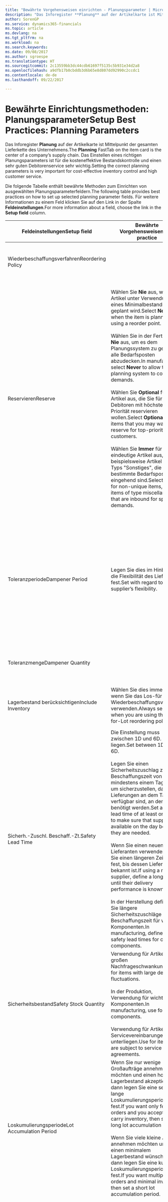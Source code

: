 ```yaml
---
title: "Bewährte Vorgehensweisen einrichten - Planungsparameter | Microsoft Docs"
description: "Das Inforegister **Planung** auf der Artikelkarte ist Mittelpunkt der gesamten Lieferkette des Unternehmens. Das Einstellen eines richtigen Planungsparameters ist für die kosteneffektive Bestandskontrolle und einen sehr guten Debitorenservice sehr wichtig."
author: SorenGP
ms.service: dynamics365-financials
ms.topic: article
ms.devlang: na
ms.tgt_pltfrm: na
ms.workload: na
ms.search.keywords: 
ms.date: 09/08/2017
ms.author: sgroespe
ms.translationtype: HT
ms.sourcegitcommit: 2c13559bb3dc44cdb61697f5135c5b931e34d2a8
ms.openlocfilehash: a9dfb17b0cbddb3d6b65e8d807dd92990c2ccdc1
ms.contentlocale: de-de
ms.lasthandoff: 09/22/2017

---
```

# <a name="setup-best-practices-planning-parameters"></a><span data-ttu-id="24a32-104">Bewährte Einrichtungsmethoden: Planungsparameter</span><span class="sxs-lookup"><span data-stu-id="24a32-104">Setup Best Practices: Planning Parameters</span></span>
<span data-ttu-id="24a32-105">Das Inforegister **Planung** auf der Artikelkarte ist Mittelpunkt der gesamten Lieferkette des Unternehmens.</span><span class="sxs-lookup"><span data-stu-id="24a32-105">The **Planning** FastTab on the item card is the center of a company’s supply chain.</span></span> <span data-ttu-id="24a32-106">Das Einstellen eines richtigen Planungsparameters ist für die kosteneffektive Bestandskontrolle und einen sehr guten Debitorenservice sehr wichtig.</span><span class="sxs-lookup"><span data-stu-id="24a32-106">Setting the correct planning parameters is very important for cost-effective inventory control and high customer service.</span></span>  

 <span data-ttu-id="24a32-107">Die folgende Tabelle enthält bewährte Methoden zum Einrichten von ausgewählten Planungsparameterfeldern.</span><span class="sxs-lookup"><span data-stu-id="24a32-107">The following table provides best practices on how to set up selected planning parameter fields.</span></span> <span data-ttu-id="24a32-108">Für weitere Informationen zu einem Feld klicken Sie auf den Link in der Spalte **Feldeinstellungen**.</span><span class="sxs-lookup"><span data-stu-id="24a32-108">For more information about a field, choose the link in the **Setup field** column.</span></span>  

|<span data-ttu-id="24a32-109">Feldeinstellungen</span><span class="sxs-lookup"><span data-stu-id="24a32-109">Setup field</span></span>|<span data-ttu-id="24a32-110">Bewährte Vorgehensweisen</span><span class="sxs-lookup"><span data-stu-id="24a32-110">Best practice</span></span>|<span data-ttu-id="24a32-111">Bemerkung</span><span class="sxs-lookup"><span data-stu-id="24a32-111">Comment</span></span>|  
|-----------------|-------------------|-------------|  
|<span data-ttu-id="24a32-112">Wiederbeschaffungsverfahren</span><span class="sxs-lookup"><span data-stu-id="24a32-112">Reordering Policy</span></span>||<span data-ttu-id="24a32-113">Weitere Informationen finden Sie unter [Bewährte Einrichtungsmethoden: Wiederbeschaffungsverfahren](setup-best-practices-reordering-policies.md).</span><span class="sxs-lookup"><span data-stu-id="24a32-113">For more information, see [Setup Best Practices: Reordering Policies](setup-best-practices-reordering-policies.md).</span></span>|  
|<span data-ttu-id="24a32-114">Reservieren</span><span class="sxs-lookup"><span data-stu-id="24a32-114">Reserve</span></span>|<span data-ttu-id="24a32-115">Wählen Sie **Nie** aus, wenn der Artikel unter Verwendung eines Minimalbestands geplant wird.</span><span class="sxs-lookup"><span data-stu-id="24a32-115">Select **Never** when the item is planned using a reorder point.</span></span><br /><br /> <span data-ttu-id="24a32-116">Wählen Sie in der Fertigung **Nie** aus, um es dem Planungssystem zu gestatten, alle Bedarfsposten abzudecken.</span><span class="sxs-lookup"><span data-stu-id="24a32-116">In manufacturing, select **Never** to allow the planning system to cover all demands.</span></span><br /><br /> <span data-ttu-id="24a32-117">Wählen Sie **Optional** für Artikel aus, die Sie für Debitoren mit höchster Priorität reservieren wollen.</span><span class="sxs-lookup"><span data-stu-id="24a32-117">Select **Optional** for items that you may want to reserve for top-priority customers.</span></span><br /><br /> <span data-ttu-id="24a32-118">Wählen Sie **Immer** für nicht eindeutige Artikel aus, wie beispielsweise Artikel des Typs "Sonstiges", die für bestimmte Bedarfsposten eingehend sind.</span><span class="sxs-lookup"><span data-stu-id="24a32-118">Select **Always** for non-unique items, such as items of type miscellaneous that are inbound for specific demands.</span></span>|<span data-ttu-id="24a32-119">Reservierungen wirken im Allgemeinen dem Zweck der Planung entgegen, nämlich einem Ausgleich zwischen Bedarf und Vorrat.</span><span class="sxs-lookup"><span data-stu-id="24a32-119">Reservations generally counteract the purpose of planning, which is to balance demand and supply.</span></span> <span data-ttu-id="24a32-120">Daher sollten Artikel, die für die Planung eingerichtet wurden, im Allgemeinen nicht reserviert werden.</span><span class="sxs-lookup"><span data-stu-id="24a32-120">Therefore, items that are set up for planning should generally not be reserved.</span></span><br /><br /> <span data-ttu-id="24a32-121">Wenn der Benutzer eine Lagerbestandsmenge für zukünftigen Bedarf reserviert, wird die Planungsgrundlage gestört, und der Minimalbestand funktioniert möglicherweise nicht ordnungsgemäß.</span><span class="sxs-lookup"><span data-stu-id="24a32-121">If the user reserves an inventory quantity for future demand, then the planning foundation will be disturbed, and the reorder point may not work correctly.</span></span> <span data-ttu-id="24a32-122">Selbst wenn der voraussichtliche Lagerbestand im Hinblick auf den Minimalbestand akzeptabel ist, stehen die Mengen möglicherweise aufgrund der Reservierung nicht zur Verfügung.</span><span class="sxs-lookup"><span data-stu-id="24a32-122">Even if the projected inventory level is acceptable with regard to the reorder point, the quantities may not be available because of the reservation.</span></span>|  
|<span data-ttu-id="24a32-123">Toleranzperiode</span><span class="sxs-lookup"><span data-stu-id="24a32-123">Dampener Period</span></span>|<span data-ttu-id="24a32-124">Legen Sie dies im Hinblick auf die Flexibilität des Lieferanten fest.</span><span class="sxs-lookup"><span data-stu-id="24a32-124">Set with regard to the supplier’s flexibility.</span></span>|<span data-ttu-id="24a32-125">Wenn der Lieferant Änderungen in letzter Minute an den Aufträgen akzeptiert, verwenden Sie eine längere Periode.</span><span class="sxs-lookup"><span data-stu-id="24a32-125">If the supplier accepts last-minute changes to orders, then use a longer period.</span></span> <span data-ttu-id="24a32-126">Wenn für den Lieferanten eine feste Planung erforderlich ist, dann halten Sie die Periode so kurz wie möglich.</span><span class="sxs-lookup"><span data-stu-id="24a32-126">If the supplier requires firm planning, then shorten your period as much as possible.</span></span><br /><br /> <span data-ttu-id="24a32-127">Informationen zur globalen Einrichtung, siehe [Designdetails: Planungsparameter](design-details-planning-parameters.md).</span><span class="sxs-lookup"><span data-stu-id="24a32-127">For information about the global setup, see [Design Details: Planning Parameters](design-details-planning-parameters.md).</span></span>|  
|<span data-ttu-id="24a32-128">Toleranzmenge</span><span class="sxs-lookup"><span data-stu-id="24a32-128">Dampener Quantity</span></span>||<span data-ttu-id="24a32-129">Informationen zur globalen Einrichtung, siehe [Designdetails: Planungsparameter](design-details-planning-parameters.md).</span><span class="sxs-lookup"><span data-stu-id="24a32-129">For information about the global setup, see [Design Details: Planning Parameters](design-details-planning-parameters.md).</span></span>|  
|<span data-ttu-id="24a32-130">Lagerbestand berücksichtigen</span><span class="sxs-lookup"><span data-stu-id="24a32-130">Include Inventory</span></span>|<span data-ttu-id="24a32-131">Wählen Sie dies immer aus, wenn Sie das Los-für-Los-Wiederbeschaffungsverfahren verwenden.</span><span class="sxs-lookup"><span data-stu-id="24a32-131">Always select when you are using the Lot-for-Lot reordering policy.</span></span>|<span data-ttu-id="24a32-132">Wählen Sie dies nur in bestimmten Fällen nicht aus, beispielsweise wenn keine Lagerartikel verkäuflich sind.</span><span class="sxs-lookup"><span data-stu-id="24a32-132">Do not select only in special situations, such as when inventory items are not sellable.</span></span>|  
|<span data-ttu-id="24a32-133">Sicherh.-Zuschl. Beschaff.-Zt.</span><span class="sxs-lookup"><span data-stu-id="24a32-133">Safety Lead Time</span></span>|<span data-ttu-id="24a32-134">Die Einstellung muss zwischen 1D und 6D. liegen.</span><span class="sxs-lookup"><span data-stu-id="24a32-134">Set between 1D and 6D.</span></span><br /><br /> <span data-ttu-id="24a32-135">Legen Sie einen Sicherheitszuschlag zur Beschaffungszeit von mindestens einem Tag fest, um sicherzustellen, dass die Lieferungen an dem Tag verfügbar sind, an dem sie benötigt werden.</span><span class="sxs-lookup"><span data-stu-id="24a32-135">Set a safety lead time of at least one day to make sure that supplies are available on the day before they are needed.</span></span><br /><br /> <span data-ttu-id="24a32-136">Wenn Sie einen neuen Lieferanten verwenden, legen Sie einen längeren Zeitraum fest, bis dessen Liefertreue bekannt ist.</span><span class="sxs-lookup"><span data-stu-id="24a32-136">If using a new supplier, define a longer time until their delivery performance is known.</span></span><br /><br /> <span data-ttu-id="24a32-137">In der Herstellung definieren Sie längere Sicherheitszuschläge zur Beschaffungszeit für wichtige Komponenten.</span><span class="sxs-lookup"><span data-stu-id="24a32-137">In manufacturing, define longer safety lead times for critical components.</span></span>|<span data-ttu-id="24a32-138">Vom System geplante Lieferungen, um zu vermeiden, dass am gleichen Tag, an dem Bestand nicht lieferbar ist, Bestand nicht lieferbar ist.</span><span class="sxs-lookup"><span data-stu-id="24a32-138">Supply that is planned by the system to avoid a stock-out will arrive on the same day that the stock-out occurs.</span></span> <span data-ttu-id="24a32-139">Dies kann sich möglicherweise als mehrere Stunden zu spät erweisen, wenn beispielsweise der Bedarf morgens erforderlich ist und die Lieferung am Nachmittag eingeht.</span><span class="sxs-lookup"><span data-stu-id="24a32-139">This may be several hours too late if, for example, the demand is needed in the morning and the supply arrives in the afternoon.</span></span> <span data-ttu-id="24a32-140">**Hinweis:** Das Feld **Sicherh.-Zuschl.-Zt.** verwendet den Basiskalender.</span><span class="sxs-lookup"><span data-stu-id="24a32-140">**Note:**  The **Safety Lead Time** field uses the base calendar.</span></span> <span data-ttu-id="24a32-141">Daher bedeutet 14T nicht notwendigerweise zwei Wochen.</span><span class="sxs-lookup"><span data-stu-id="24a32-141">Therefore, 14D is not necessarily two weeks.</span></span>|  
|<span data-ttu-id="24a32-142">Sicherheitsbestand</span><span class="sxs-lookup"><span data-stu-id="24a32-142">Safety Stock Quantity</span></span>|<span data-ttu-id="24a32-143">Verwendung für Artikel mit großen Nachfrageschwankungen.</span><span class="sxs-lookup"><span data-stu-id="24a32-143">Use for items with large demand fluctuations.</span></span><br /><br /> <span data-ttu-id="24a32-144">In der Produktion, Verwendung für wichtige Komponenten.</span><span class="sxs-lookup"><span data-stu-id="24a32-144">In manufacturing, use for critical components.</span></span><br /><br /> <span data-ttu-id="24a32-145">Verwendung für Artikel, die Servicevereinbarungen unterliegen.</span><span class="sxs-lookup"><span data-stu-id="24a32-145">Use for items that are subject to service agreements.</span></span>|<span data-ttu-id="24a32-146">Wenn das Feld **Minimalbestant** nicht ausgefüllt ist, dann dient der Sicherheitsbestand auch als Minimalbestand.</span><span class="sxs-lookup"><span data-stu-id="24a32-146">If the **Reorder Point** field is not filled, then the safety stock quantity also functions as a reorder point.</span></span>|  
|<span data-ttu-id="24a32-147">Loskumulierungsperiode</span><span class="sxs-lookup"><span data-stu-id="24a32-147">Lot Accumulation Period</span></span>|<span data-ttu-id="24a32-148">Wenn Sie nur wenige Großaufträge annehmen möchten und einen hohen Lagerbestand akzeptieren, dann legen Sie eine sehr lange Loskumulierungsperiode fest.</span><span class="sxs-lookup"><span data-stu-id="24a32-148">If you want only few big orders and you accept to carry inventory, then set a long lot accumulation period.</span></span><br /><br /> <span data-ttu-id="24a32-149">Wenn Sie viele kleine Aufträge annehmen möchten und sich einen minimalem Lagerbestand wünschen, dann legen Sie eine kurze Loskumulierungsperiode fest.</span><span class="sxs-lookup"><span data-stu-id="24a32-149">If you want multiple small orders and minimal inventory, then set a short lot accumulation period.</span></span>|<span data-ttu-id="24a32-150">Die Loskumulierungsperiode ist im Allgemeinen die längste Periode, in der Sie über Lagerbestand verfügen.</span><span class="sxs-lookup"><span data-stu-id="24a32-150">The lot accumulation period is generally the longest period that you will carry inventory.</span></span>|  
|<span data-ttu-id="24a32-151">Minimalbestand</span><span class="sxs-lookup"><span data-stu-id="24a32-151">Reorder Point</span></span>|<span data-ttu-id="24a32-152">Ermitteln Sie den Minimalbestand auf Basis des Anforderungsprofils des Artikels.</span><span class="sxs-lookup"><span data-stu-id="24a32-152">Base the reorder point on the item’s demand profile.</span></span>|<span data-ttu-id="24a32-153">Wenn laut historischen Daten während einer Beschaffungszeit von sieben Tagen der durchschnittliche Bedarf des Artikels 100 Einheiten beträgt, kann der Minimalbestand auf 100 festgelegt werden.</span><span class="sxs-lookup"><span data-stu-id="24a32-153">If historical data shows that the item’s average demand is 100 units during a lead time of seven days, then the reorder point can be set to 100 as a minimum.</span></span><br /><br /> <span data-ttu-id="24a32-154">Das bedeutet, dass bei einer Abnahme des Lagerbestands auf unter 100 Einheiten das Planungssystem die Wiederbeschaffung des Artikels vorschlägt, da für die Wiederbeschaffung sieben Tage benötigt werden und genügend Einheiten vorhanden sein müssen, um den Bedarf in diesen sieben Tagen zu decken.</span><span class="sxs-lookup"><span data-stu-id="24a32-154">This means that when the inventory level falls below 100 units, then the planning system will suggest to replenish because it takes seven days to supply the item, and there must be enough to cover the demand within those seven days.</span></span>|  
|<span data-ttu-id="24a32-155">Zeitrahmen</span><span class="sxs-lookup"><span data-stu-id="24a32-155">Time Bucket</span></span>|<span data-ttu-id="24a32-156">Ein leeres Feld bedeutet, dass der Lagerbestand jeden Tag überprüft wird.</span><span class="sxs-lookup"><span data-stu-id="24a32-156">Leave blank, meaning that the inventory level is checked every day.</span></span>|<span data-ttu-id="24a32-157">Bei täglicher Überprüfung des Lagerbestands ist eine optimale Planung des Minimalbestands sichergestellt.</span><span class="sxs-lookup"><span data-stu-id="24a32-157">Checking the inventory level every day ensures optimal reorder point planning.</span></span> <span data-ttu-id="24a32-158">**Hinweis:** Ein Zeitrahmen von 1W bedeutet, dass der Lagerbestand möglicherweise eine Woche bevor ein Beschaffungsauftrag vorgeschlagen wird, unter dem Minimalbestand liegt.</span><span class="sxs-lookup"><span data-stu-id="24a32-158">**Note:**  A time bucket of 1W means that the inventory level may be below the reorder point for one week before a supply order is suggested.</span></span>|  
|<span data-ttu-id="24a32-159">Rundungspräzision</span><span class="sxs-lookup"><span data-stu-id="24a32-159">Rounding Precision</span></span>|<span data-ttu-id="24a32-160">In der teuren Produktion auf 0,00001 festgelegt.</span><span class="sxs-lookup"><span data-stu-id="24a32-160">In expensive manufacturing, set to 0.00001.</span></span>|<span data-ttu-id="24a32-161">Große Rundungsmengen an Ausschuss oder Materialverbrauch können zu sehr hohen Lagerkosten führen.</span><span class="sxs-lookup"><span data-stu-id="24a32-161">Large rounding quantities of scrap or material consumption can amount to very large inventory costs.</span></span> <span data-ttu-id="24a32-162">Es kann daher von Bedeutung sein, die kleinste Rundungspräzision festzulegen, um diese potenziellen Kosten zu minimieren.</span><span class="sxs-lookup"><span data-stu-id="24a32-162">It may therefore be relevant to set the smallest rounding precision to minimize this potential cost.</span></span>|  

> [!NOTE]  
>  <span data-ttu-id="24a32-163">Die bewährten Methoden zu Planungsparametern auf Artikelkarten gelten auch für dieselben Felder auf Lagerhaltungsdatenkarten.</span><span class="sxs-lookup"><span data-stu-id="24a32-163">The best practices for planning parameters on item cards also apply to the same fields on SKU cards.</span></span>  
>   
>  <span data-ttu-id="24a32-164">Wenn Unternehmen den Bedarf an verschiedenen Lagerorten planen, empfiehlt es sich, für jeden Standort Lagerhaltungsdaten festzulegen und den gesamten Bedarf mit einem Wert im Feld **Lagerortcode** zu erstellen.</span><span class="sxs-lookup"><span data-stu-id="24a32-164">If companies plan for demand at different locations, then it is strongly advised to define SKUs for each location and that all demand is created by using a value in the **Location Code** field.</span></span> <span data-ttu-id="24a32-165">Weitere Informationen finden Sie unter [Designdetails: Bedarf an leerem Lagerort](design-details-demand-at-blank-location.md)</span><span class="sxs-lookup"><span data-stu-id="24a32-165">For more information, see [Design Details: Demand at Blank Location](design-details-demand-at-blank-location.md).</span></span>  

## <a name="see-also"></a><span data-ttu-id="24a32-166">Siehe auch</span><span class="sxs-lookup"><span data-stu-id="24a32-166">See Also</span></span>  
 <span data-ttu-id="24a32-167">[Bewährte Einrichtungsmethoden: Beschaffungsplanung](setup-best-practices-supply-planning.md) </span><span class="sxs-lookup"><span data-stu-id="24a32-167">[Setup Best Practices: Supply Planning](setup-best-practices-supply-planning.md) </span></span>  
 <span data-ttu-id="24a32-168">[Designdetails: Vorratsplanung](design-details-supply-planning.md) </span><span class="sxs-lookup"><span data-stu-id="24a32-168">[Design Details: Supply Planning](design-details-supply-planning.md) </span></span>  
 [<span data-ttu-id="24a32-169">Richten Sie komplexe Anwendungsbereiche mithilfe bewährter Methoden ein</span><span class="sxs-lookup"><span data-stu-id="24a32-169">Set Up Complex Application Areas Using Best Practices</span></span>](set-up-complex-application-areas-using-best-practices.md)  
 <span data-ttu-id="24a32-170">[Arbeiten mit [!INCLUDE[d365fin](includes/d365fin_md.md)]](ui-work-product.md)</span><span class="sxs-lookup"><span data-stu-id="24a32-170">[Working with [!INCLUDE[d365fin](includes/d365fin_md.md)]](ui-work-product.md)</span></span>

